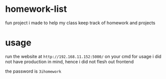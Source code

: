 # homework-list
fun project i made to help my class keep track of homework and projects

# usage
run the website at ```http://192.168.11.152:5000/``` on your cmd for usage
i did not have production in mind, hence i did not flesh out frontend

the password is ```3ihomework```
